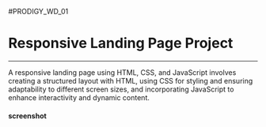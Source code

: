 #PRODIGY_WD_01
# Responsive Landing Page  Project
----------------------------
<p>A responsive landing page using HTML, CSS, and JavaScript involves creating a structured layout with HTML, using CSS for styling and ensuring adaptability to different screen sizes, and incorporating JavaScript to enhance interactivity and dynamic content. </p>
<h4>screenshot</h4>













